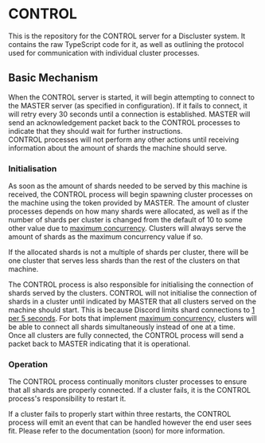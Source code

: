 # CONTROL

This is the repository for the CONTROL server for a Discluster system. It contains the raw TypeScript code for it, as well as outlining the protocol used for communication with individual cluster processes.

## Basic Mechanism

When the CONTROL server is started, it will begin attempting to connect to the MASTER server (as specified in configuration). If it fails to connect, it will retry every 30 seconds until a connection is established.
MASTER will send an acknowledgement packet back to the CONTROL processes to indicate that they should wait for further instructions.<br>
CONTROL processes will not perform any other actions until receiving information about the amount of shards the machine should serve.

### Initialisation

As soon as the amount of shards needed to be served by this machine is received, the CONTROL process will begin spawning cluster processes on the machine using the token provided by MASTER. The amount of cluster processes depends on how many shards were allocated, as well as if the number of shards per cluster is changed from the default of 10 to some other value due to [maximum concurrency](https://discord.com/developers/docs/topics/gateway#sharding-for-very-large-bots). Clusters will always serve the amount of shards as the maximum concurrency value if so.

If the allocated shards is not a multiple of shards per cluster, there will be one cluster that serves less shards than the rest of the clusters on that machine.

The CONTROL process is also responsible for initialising the connection of shards served by the clusters. CONTROL will not initialise the connection of shards in a cluster until indicated by MASTER that all clusters served on the machine should start. This is because Discord limits shard connections to [1 per 5 seconds](https://discord.com/developers/docs/topics/gateway#identifying). For bots that implement [maximum concurrency](https://discord.com/developers/docs/topics/gateway#sharding-for-very-large-bots), clusters will be able to connect all shards simultaneously instead of one at a time.<br>
Once all clusters are fully connected, the CONTROL process will send a packet back to MASTER indicating that it is operational.

### Operation

The CONTROL process continually monitors cluster processes to ensure that all shards are properly connected. If a cluster fails, it is the CONTROL process's responsibility to restart it.

If a cluster fails to properly start within three restarts, the CONTROL process will emit an event that can be handled however the end user sees fit. Please refer to the documentation (soon) for more information.
